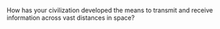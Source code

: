 How has your civilization developed the means to transmit and receive information across vast distances in space?